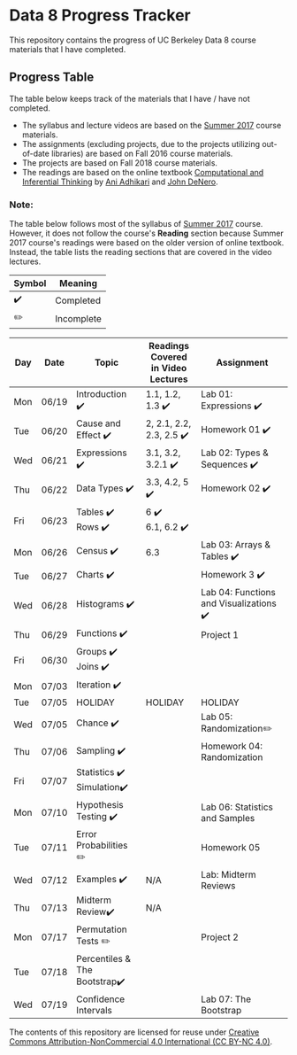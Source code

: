 # Data 8 Progress Tracker

This repository contains the progress of UC Berkeley Data 8 course materials that I have completed. 

## Progress Table

The table below keeps track of the materials that I have / have not completed.
* The syllabus and lecture videos are based on the [Summer 2017](http://data8.org/su17/) course materials.
* The assignments (excluding projects, due to the projects utilizing out-of-date libraries) are based on Fall 2016 course materials. 
* The projects are based on Fall 2018 course materials. 
* The readings are based on the online textbook [Computational and Inferential Thinking](https://www.inferentialthinking.com/chapters/intro) by [Ani Adhikari](http://statistics.berkeley.edu/people/ani-adhikari) and [John DeNero](http://denero.org/).


### Note:
The table below follows most of the syllabus of [Summer 2017](http://data8.org/su17/) course. However, it does not follow the course's **Reading** section because Summer 2017 course's readings were based on the older version of online textbook. Instead, the table lists the reading sections that are covered in the video lectures.

| Symbol | Meaning |
| --- | --- |
|:heavy_check_mark:| Completed |
|:pencil2:| Incomplete |


|  Day  |  Date  | Topic | Readings Covered <br> in Video Lectures | Assignment | 
|  ---  |  ---  | ----- | ---- | ---- | 
|  Mon  |  06/19  | Introduction :heavy_check_mark: | 1.1, 1.2, 1.3 :heavy_check_mark: | Lab 01: Expressions :heavy_check_mark: | 
|  Tue  |  06/20  | Cause and Effect :heavy_check_mark: | 2, 2.1, 2.2, 2.3, 2.5 :heavy_check_mark: | Homework 01 :heavy_check_mark: | 
|  Wed  |  06/21  | Expressions :heavy_check_mark: |3.1, 3.2, 3.2.1 :heavy_check_mark: | Lab 02: Types & Sequences :heavy_check_mark: | 
|  Thu  |  06/22  | Data Types :heavy_check_mark: | 3.3, 4.2, 5 :heavy_check_mark: | Homework 02 :heavy_check_mark: |
|  Fri  |  06/23  | Tables :heavy_check_mark: <br /> Rows :heavy_check_mark: |6 :heavy_check_mark: <br> 6.1, 6.2 :heavy_check_mark:  |   |
|  Mon  |  06/26  | Census :heavy_check_mark: | 6.3 | Lab 03: Arrays & Tables :heavy_check_mark: | 
|  Tue  |  06/27  | Charts :heavy_check_mark: |  | Homework 3 :heavy_check_mark: | 
|  Wed  |  06/28  | Histograms :heavy_check_mark: | | Lab 04: Functions and Visualizations :heavy_check_mark:|
|  Thu  |  06/29  | Functions :heavy_check_mark: |  | Project 1 |
|  Fri  |  06/30  | Groups :heavy_check_mark: <br /> Joins :heavy_check_mark:  | |  |
|  Mon  |  07/03  | Iteration :heavy_check_mark:  ||  |
|  Tue  |  07/05  | HOLIDAY  |HOLIDAY|HOLIDAY|
|  Wed  |  07/05  | Chance :heavy_check_mark: || Lab 05: Randomization:pencil2:|
|  Thu  |  07/06  | Sampling :heavy_check_mark: || Homework 04: Randomization|
|  Fri  |  07/07  | Statistics :heavy_check_mark:<br/> Simulation:heavy_check_mark:||   |
|  Mon  |  07/10  | Hypothesis Testing :heavy_check_mark: | | Lab 06: Statistics and Samples |
|  Tue  |  07/11  | Error Probabilities :pencil2: | | Homework 05 |
|  Wed  |  07/12  | Examples :heavy_check_mark:| N/A | Lab: Midterm Reviews |
|  Thu  |  07/13  | Midterm Review:heavy_check_mark: | N/A |  |
|  Mon  |  07/17  | Permutation Tests :pencil2:| | Project 2 |
|  Tue  |  07/18  | Percentiles & The Bootstrap:heavy_check_mark: | | |
|  Wed  |  07/19  | Confidence Intervals | | Lab 07: The Bootstrap |


The contents of this repository are licensed for reuse under [Creative Commons Attribution-NonCommercial 4.0 International (CC BY-NC 4.0)](http://creativecommons.org/licenses/by-nc/4.0/).